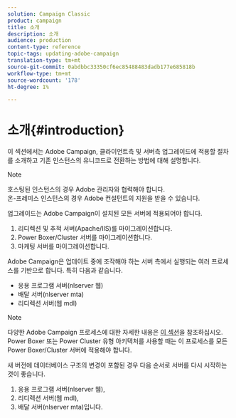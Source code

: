 ```yaml
---
solution: Campaign Classic
product: campaign
title: 소개
description: 소개
audience: production
content-type: reference
topic-tags: updating-adobe-campaign
translation-type: tm+mt
source-git-commit: 0abdbbc33350cf6ec85488483dadb177e685818b
workflow-type: tm+mt
source-wordcount: '178'
ht-degree: 1%

---
```



# 소개{#introduction}

이 섹션에서는 Adobe Campaign, 클라이언트측 및 서버측 업그레이드에 적용할 절차를 소개하고 기존 인스턴스의 유니코드로 전환하는 방법에 대해 설명합니다.

>[!NOTE]
>
>호스팅된 인스턴스의 경우 Adobe 관리자와 협력해야 합니다.\
>온-프레미스 인스턴스의 경우 Adobe 컨설턴트의 지원을 받을 수 있습니다.

업그레이드는 Adobe Campaign이 설치된 모든 서버에 적용되어야 합니다.

1. 리디렉션 및 추적 서버(Apache/IIS)를 마이그레이션합니다.
1. Power Boxer/Cluster 서버를 마이그레이션합니다.
1. 마케팅 서버를 마이그레이션합니다.

Adobe Campaign은 업데이트 중에 조작해야 하는 서버 측에서 실행되는 여러 프로세스를 기반으로 합니다. 특히 다음과 같습니다.

* 응용 프로그램 서버(nlserver 웹)
* 배달 서버(nlserver mta)
* 리디렉션 서버(웹 mdl)

>[!NOTE]
>
>다양한 Adobe Campaign 프로세스에 대한 자세한 내용은 [이 섹션](../../installation/using/general-architecture.md#logical-application-layer)을 참조하십시오.\
>Power Boxer 또는 Power Cluster 유형 아키텍처를 사용할 때는 이 프로세스를 모든 Power Boxer/Cluster 서버에 적용해야 합니다.

새 버전에 데이터베이스 구조의 변경이 포함된 경우 다음 순서로 서버를 다시 시작하는 것이 좋습니다.

1. 응용 프로그램 서버(nlserver 웹),
1. 리디렉션 서버(웹 mdl),
1. 배달 서버(nlserver mta)입니다.

